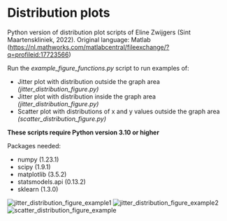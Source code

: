 # Distribution plots
Python version of distribution plot scripts of Eline Zwijgers (Sint Maartenskliniek, 2022). 
Original language: Matlab (https://nl.mathworks.com/matlabcentral/fileexchange/?q=profileid:17723566)


Run the *example_figure_functions.py* script to run examples of:
 - Jitter plot with distribution outside the graph area *(jitter_distribution_figure.py)*
 - Jitter plot with distribution inside the graph area *(jitter_distribution_figure.py)*
 - Scatter plot with distributions of x and y values outside the graph area *(scatter_distribution_figure.py)*


**These scripts require Python version 3.10 or higher**

Packages needed:
 - numpy (1.23.1)
 - scipy (1.9.1)
 - matplotlib (3.5.2)
 - statsmodels.api (0.13.2)
 - sklearn (1.3.0)

![jitter_distribution_figure_example1](https://github.com/CarmenEnsink/distribution_plots/assets/61141983/1a77120b-647a-4a59-90b7-5b057521a46c)
![jitter_distribution_figure_example2](https://github.com/CarmenEnsink/distribution_plots/assets/61141983/a6766563-a437-4016-a793-5d3f813a02e9)
![scatter_distribution_figure_example](https://github.com/CarmenEnsink/distribution_plots/assets/61141983/36474b24-7940-418d-ad5b-a9ce7d61281a)

